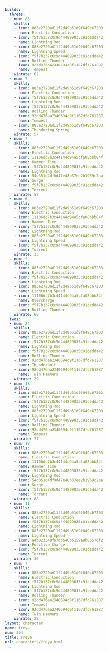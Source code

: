 ```yaml
---
builds:
  threes:
  - num: 83
    skills:
    - icon: 883e2720ad11f2d49b51d9f649c67203
      name: Electric Conduction
    - icon: f5f7b137c0c9d444899035c91cedda42
      name: Lightning Rod
    - icon: 883e2720ad11f2d49b51d9f649c67203
      name: Lightning Speed
    - icon: f5f7b137c0c9d444899035c91cedda42
      name: Rolling Thunder
    - icon: 92dd476aa2340694c9f1167dfc761287
      name: Tempest
    winrate: 62
  - num: 7
    skills:
    - icon: 883e2720ad11f2d49b51d9f649c67203
      name: Electric Conduction
    - icon: f5f7b137c0c9d444899035c91cedda42
      name: Lightning Rod
    - icon: f5f7b137c0c9d444899035c91cedda42
      name: Rolling Thunder
    - icon: 92dd476aa2340694c9f1167dfc761287
      name: Tempest
    - icon: 883e2720ad11f2d49b51d9f649c67203
      name: Thundering Spring
    winrate: 57
  - num: 7
    skills:
    - icon: 883e2720ad11f2d49b51d9f649c67203
      name: Electric Conduction
    - icon: 11106dc7b3c44144c94a5cfa08bbb84f
      name: Hammer Time
    - icon: f5f7b137c0c9d444899035c91cedda42
      name: Lightning Rod
    - icon: 54d351d4df0d47e48b37ee2b1959c2aa
      name: Surge
    - icon: f5f7b137c0c9d444899035c91cedda42
      name: Torrent
    winrate: 57
  - num: 6
    skills:
    - icon: 883e2720ad11f2d49b51d9f649c67203
      name: Electric Conduction
    - icon: 11106dc7b3c44144c94a5cfa08bbb84f
      name: Hammer Time
    - icon: f5f7b137c0c9d444899035c91cedda42
      name: Lightning Rod
    - icon: 883e2720ad11f2d49b51d9f649c67203
      name: Lightning Speed
    - icon: f5f7b137c0c9d444899035c91cedda42
      name: Torrent
    winrate: 33
  - num: 5
    skills:
    - icon: 883e2720ad11f2d49b51d9f649c67203
      name: Electric Conduction
    - icon: f5f7b137c0c9d444899035c91cedda42
      name: Lightning Rod
    - icon: 883e2720ad11f2d49b51d9f649c67203
      name: Lightning Speed
    - icon: 11106dc7b3c44144c94a5cfa08bbb84f
      name: Overcharge
    - icon: f5f7b137c0c9d444899035c91cedda42
      name: Rolling Thunder
    winrate: 60
  twos:
  - num: 24
    skills:
    - icon: 883e2720ad11f2d49b51d9f649c67203
      name: Electric Conduction
    - icon: f5f7b137c0c9d444899035c91cedda42
      name: Lightning Rod
    - icon: f5f7b137c0c9d444899035c91cedda42
      name: Rolling Thunder
    - icon: 92dd476aa2340694c9f1167dfc761287
      name: Thunderbolt
    - icon: 92dd476aa2340694c9f1167dfc761287
      name: Twin Hammers
    winrate: 29
  - num: 18
    skills:
    - icon: 883e2720ad11f2d49b51d9f649c67203
      name: Electric Conduction
    - icon: f5f7b137c0c9d444899035c91cedda42
      name: Lightning Rod
    - icon: 883e2720ad11f2d49b51d9f649c67203
      name: Lightning Speed
    - icon: f5f7b137c0c9d444899035c91cedda42
      name: Rolling Thunder
    - icon: 92dd476aa2340694c9f1167dfc761287
      name: Tempest
    winrate: 77
  - num: 18
    skills:
    - icon: 883e2720ad11f2d49b51d9f649c67203
      name: Electric Conduction
    - icon: 11106dc7b3c44144c94a5cfa08bbb84f
      name: Hammer Time
    - icon: f5f7b137c0c9d444899035c91cedda42
      name: Lightning Rod
    - icon: 54d351d4df0d47e48b37ee2b1959c2aa
      name: Surge
    - icon: f5f7b137c0c9d444899035c91cedda42
      name: Torrent
    winrate: 88
  - num: 11
    skills:
    - icon: 883e2720ad11f2d49b51d9f649c67203
      name: Electric Conduction
    - icon: f5f7b137c0c9d444899035c91cedda42
      name: Lightning Rod
    - icon: 883e2720ad11f2d49b51d9f649c67203
      name: Lightning Speed
    - icon: a4b023549fa7dbb46bb159a9b8557df2
      name: Positive Charge
    - icon: f5f7b137c0c9d444899035c91cedda42
      name: Torrent
    winrate: 36
  - num: 7
    skills:
    - icon: 883e2720ad11f2d49b51d9f649c67203
      name: Electric Conduction
    - icon: f5f7b137c0c9d444899035c91cedda42
      name: Lightning Rod
    - icon: f5f7b137c0c9d444899035c91cedda42
      name: Rolling Thunder
    - icon: 92dd476aa2340694c9f1167dfc761287
      name: Tempest
    - icon: 92dd476aa2340694c9f1167dfc761287
      name: Twin Hammers
    winrate: 28
layout: character
name: freya
num: 304
title: Freya
url: characters/freya.html
...
```

